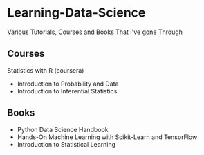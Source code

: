 # Learning-Data-Science
Various Tutorials, Courses and Books That I've gone Through

## Courses
Statistics with R (coursera)
  - Introduction to Probability and Data
  - Introduction to Inferential Statistics

## Books
- Python Data Science Handbook
- Hands-On Machine Learning with Scikit-Learn and TensorFlow
- Introduction to Statistical Learning
